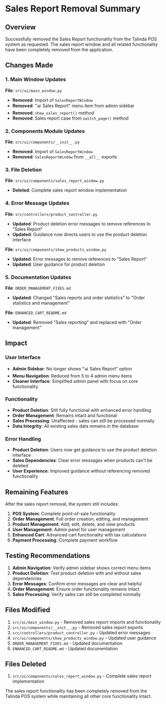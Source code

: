 # Sales Report Removal Summary

## Overview
Successfully removed the Sales Report functionality from the Talinda POS system as requested. The sales report window and all related functionality have been completely removed from the application.

## Changes Made

### 1. Main Window Updates
**File**: `src/ui/main_window.py`
- **Removed**: Import of `SalesReportWindow`
- **Removed**: "📊 Sales Report" menu item from admin sidebar
- **Removed**: `show_sales_report()` method
- **Removed**: Sales report case from `switch_page()` method

### 2. Components Module Updates
**File**: `src/ui/components/__init__.py`
- **Removed**: Import of `SalesReportWindow`
- **Removed**: `SalesReportWindow` from `__all__` exports

### 3. File Deletion
**File**: `src/ui/components/sales_report_window.py`
- **Deleted**: Complete sales report window implementation

### 4. Error Message Updates
**File**: `src/controllers/product_controller.py`
- **Updated**: Product deletion error messages to remove references to "Sales Report"
- **Updated**: Guidance now directs users to use the product deletion interface

**File**: `src/ui/components/show_products_window.py`
- **Updated**: Error messages to remove references to "Sales Report"
- **Updated**: User guidance for product deletion

### 5. Documentation Updates
**File**: `ORDER_MANAGEMENT_FIXES.md`
- **Updated**: Changed "Sales reports and order statistics" to "Order statistics and management"

**File**: `ENHANCED_CART_README.md`
- **Updated**: Removed "Sales reporting" and replaced with "Order management"

## Impact

### User Interface
- **Admin Sidebar**: No longer shows "📊 Sales Report" option
- **Menu Navigation**: Reduced from 5 to 4 admin menu items
- **Cleaner Interface**: Simplified admin panel with focus on core functionality

### Functionality
- **Product Deletion**: Still fully functional with enhanced error handling
- **Order Management**: Remains intact and functional
- **Sales Processing**: Unaffected - sales can still be processed normally
- **Data Integrity**: All existing sales data remains in the database

### Error Handling
- **Product Deletion**: Users now get guidance to use the product deletion interface
- **Sales Dependencies**: Clear error messages when products can't be deleted
- **User Experience**: Improved guidance without referencing removed functionality

## Remaining Features
After the sales report removal, the system still includes:

1. **POS System**: Complete point-of-sale functionality
2. **Order Management**: Full order creation, editing, and management
3. **Product Management**: Add, edit, delete, and view products
4. **User Management**: Admin panel for user management
5. **Enhanced Cart**: Advanced cart functionality with tax calculations
6. **Payment Processing**: Complete payment workflow

## Testing Recommendations
1. **Admin Navigation**: Verify admin sidebar shows correct menu items
2. **Product Deletion**: Test product deletion with and without sales dependencies
3. **Error Messages**: Confirm error messages are clear and helpful
4. **Order Management**: Ensure order functionality remains intact
5. **Sales Processing**: Verify sales can still be completed normally

## Files Modified
1. `src/ui/main_window.py` - Removed sales report imports and functionality
2. `src/ui/components/__init__.py` - Removed sales report exports
3. `src/controllers/product_controller.py` - Updated error messages
4. `src/ui/components/show_products_window.py` - Updated user guidance
5. `ORDER_MANAGEMENT_FIXES.md` - Updated documentation
6. `ENHANCED_CART_README.md` - Updated documentation

## Files Deleted
1. `src/ui/components/sales_report_window.py` - Complete sales report implementation

The sales report functionality has been completely removed from the Talinda POS system while maintaining all other core functionality intact. 